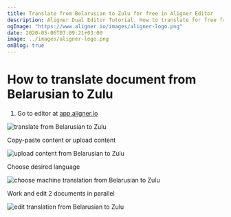 ```yaml
---
title: Translate from Belarusian to Zulu for free in Aligner Editor
description: Aligner Dual Editor Tutorial. How to translate for free from Belarusian to Zulu. Aligner is multilingual document management platform. 
ogImage: "https://www.aligner.io/images/aligner-logo.png"
date: 2020-05-06T07:09:21+03:00
image: ../images/aligner-logo.png
onBlog: true
---
```


# How to translate document from Belarusian to Zulu

1. Go to editor at [app.aligner.io](https://app.aligner.io "Aligner App web page")

![translate from Belarusian to Zulu](../aligner-blank-editor.png "translate from Belarusian to Zulu")

Copy-paste content or upload content

![upload content from Belarusian to Zulu](../aligner-uploaded-document.png "upload content from Belarusian to Zulu")

Choose desired language

![choose machine translation from Belarusian to Zulu](../aligner-language-dropdown.png "choose machine translation from Belarusian to Zulu")

Work and edit 2 documents in parallel

![edit translation from Belarusian to Zulu](../aligner-double-sitded-editor.png "edit translation from Belarusian to Zulu")

